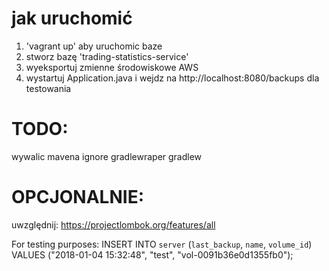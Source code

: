 # jak uruchomić
1. 'vagrant up' aby uruchomic baze
2. stworz bazę 'trading-statistics-service'
3. wyeksportuj zmienne środowiskowe AWS
4. wystartuj Application.java i wejdz na http://localhost:8080/backups dla testowania

# TODO:
wywalic mavena ignore gradlewraper gradlew

# OPCJONALNIE:
uwzględnij:
https://projectlombok.org/features/all


For testing purposes:
INSERT INTO `server` (`last_backup`, `name`, `volume_id`)
 VALUES ("2018-01-04 15:32:48", "test", "vol-0091b36e0d1355fb0");
